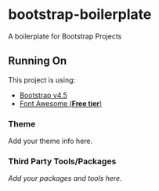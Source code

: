 # bootstrap-boilerplate
A boilerplate for Bootstrap Projects
## Running On
This project is using:
- [Bootstrap v4.5](https://getbootstrap.com/docs/4.5/getting-started/introduction/)
- [Font Awesome (**Free tier**)](https://fontawesome.com/icons?d=gallery&p=2&m=free)
### Theme
Add your theme info here.
### Third Party Tools/Packages
_Add your packages and tools here._








